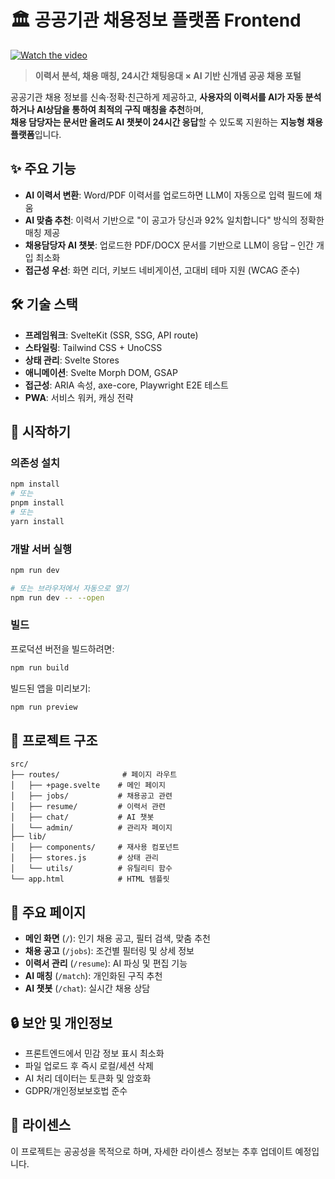 # 🏛️ 공공기관 채용정보 플랫폼 Frontend

[![Watch the video](https://github.com/syschat0/public-jobs-frontend/blob/main/screenshot.png?raw=true)](https://github.com/syschat0/public-jobs-frontend/raw/refs/heads/main/screenshot.mp4)

> **이력서 분석, 채용 매칭, 24시간 채팅응대 × AI 기반 신개념 공공 채용 포털**

공공기관 채용 정보를 신속·정확·친근하게 제공하고, **사용자의 이력서를 AI가 자동 분석하거나 AI상담을 통하여 최적의 구직 매칭을 추천**하며,  
**채용 담당자는 문서만 올려도 AI 챗봇이 24시간 응답**할 수 있도록 지원하는 **지능형 채용 플랫폼**입니다.

## ✨ 주요 기능

- **AI 이력서 변환**: Word/PDF 이력서를 업로드하면 LLM이 자동으로 입력 필드에 채움
- **AI 맞춤 추천**: 이력서 기반으로 "이 공고가 당신과 92% 일치합니다" 방식의 정확한 매칭 제공
- **채용담당자 AI 챗봇**: 업로드한 PDF/DOCX 문서를 기반으로 LLM이 응답 – 인간 개입 최소화 
- **접근성 우선**: 화면 리더, 키보드 네비게이션, 고대비 테마 지원 (WCAG 준수)

## 🛠️ 기술 스택

- **프레임워크**: SvelteKit (SSR, SSG, API route)
- **스타일링**: Tailwind CSS + UnoCSS
- **상태 관리**: Svelte Stores
- **애니메이션**: Svelte Morph DOM, GSAP
- **접근성**: ARIA 속성, axe-core, Playwright E2E 테스트
- **PWA**: 서비스 워커, 캐싱 전략

## 🚀 시작하기

### 의존성 설치

```bash
npm install
# 또는
pnpm install
# 또는
yarn install
```

### 개발 서버 실행

```bash
npm run dev

# 또는 브라우저에서 자동으로 열기
npm run dev -- --open
```

### 빌드

프로덕션 버전을 빌드하려면:

```bash
npm run build
```

빌드된 앱을 미리보기:

```bash
npm run preview
```

## 📁 프로젝트 구조

```
src/
├── routes/              # 페이지 라우트
│   ├── +page.svelte    # 메인 페이지
│   ├── jobs/           # 채용공고 관련
│   ├── resume/         # 이력서 관련
│   ├── chat/           # AI 챗봇
│   └── admin/          # 관리자 페이지
├── lib/
│   ├── components/     # 재사용 컴포넌트
│   ├── stores.js       # 상태 관리
│   └── utils/          # 유틸리티 함수
└── app.html            # HTML 템플릿
```

## 🎯 주요 페이지

- **메인 화면** (`/`): 인기 채용 공고, 필터 검색, 맞춤 추천
- **채용 공고** (`/jobs`): 조건별 필터링 및 상세 정보
- **이력서 관리** (`/resume`): AI 파싱 및 편집 기능
- **AI 매칭** (`/match`): 개인화된 구직 추천
- **AI 챗봇** (`/chat`): 실시간 채용 상담

## 🔒 보안 및 개인정보

- 프론트엔드에서 민감 정보 표시 최소화
- 파일 업로드 후 즉시 로컬/세션 삭제
- AI 처리 데이터는 토큰화 및 암호화
- GDPR/개인정보보호법 준수

## 📄 라이센스

이 프로젝트는 공공성을 목적으로 하며, 자세한 라이센스 정보는 추후 업데이트 예정입니다.

